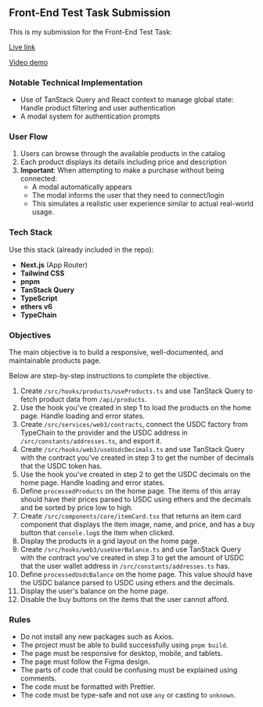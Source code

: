 ## Front-End Test Task Submission

This is my submission for the Front-End Test Task:

[Live link](https://front-end-test-task-henna.vercel.app)

[Video demo](https://www.loom.com/share/2824845579374dbabc67c3c733fae701?sid=960661e8-84c0-49e4-bae3-c45c4e04bb80)

### Notable Technical Implementation
- Use of TanStack Query and React context to manage global state: Handle product filtering and user authentication
- A modal system for authentication prompts

### User Flow
1. Users can browse through the available products in the catalog
2. Each product displays its details including price and description
3. **Important**: When attempting to make a purchase without being connected:
   - A modal automatically appears
   - The modal informs the user that they need to connect/login
   - This simulates a realistic user experience similar to actual real-world usage.


### Tech Stack

Use this stack (already included in the repo):

- **Next.js** (App Router)
- **Tailwind CSS**
- **pnpm**
- **TanStack Query**
- **TypeScript**
- **ethers v6**
- **TypeChain**

### Objectives

The main objective is to build a responsive, well-documented, and maintainable products page.

Below are step-by-step instructions to complete the objective.

1. Create `/src/hooks/products/useProducts.ts` and use TanStack Query to fetch product data from `/api/products`.
2. Use the hook you've created in step 1 to load the products on the home page. Handle loading and error states.
3. Create `/src/services/web3/contracts`, connect the USDC factory from TypeChain to the provider and the USDC address in `/src/constants/addresses.ts`, and export it.
4. Create `/src/hooks/web3/useUsdcDecimals.ts` and use TanStack Query with the contract you've created in step 3 to get the number of decimals that the USDC token has.
5. Use the hook you've created in step 2 to get the USDC decimals on the home page. Handle loading and error states.
6. Define `processedProducts` on the home page. The items of this array should have their prices parsed to USDC using ethers and the decimals and be sorted by price low to high.
7. Create `/src/components/core/itemCard.tsx` that returns an item card component that displays the item image, name, and price, and has a buy button that `console.log`s the item when clicked.
8. Display the products in a grid layout on the home page.
9. Create `/src/hooks/web3/useUserBalance.ts` and use TanStack Query with the contract you've created in step 3 to get the amount of USDC that the user wallet address in `/src/constants/addresses.ts` has.
10. Define `processedUsdcBalance` on the home page. This value should have the USDC balance parsed to USDC using ethers and the decimals.
11. Display the user's balance on the home page.
12. Disable the buy buttons on the items that the user cannot afford.

### Rules

- Do not install any new packages such as Axios.
- The project must be able to build successfully using `pnpm build`.
- The page must be responsive for desktop, mobile, and tablets.
- The page must follow the Figma design.
- The parts of code that could be confusing must be explained using comments.
- The code must be formatted with Prettier.
- The code must be type-safe and not use `any` or casting to `unknown`.
